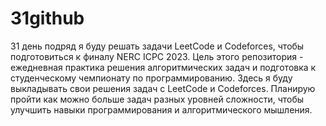 # 31github
31 день подряд я буду решать задачи LeetCode и Codeforces, чтобы подготовиться к финалу NERC ICPC 2023.
Цель этого репозитория - ежедневная практика решения алгоритмических задач и подготовка к студенческому чемпионату по программированию.
Здесь я буду выкладывать свои решения задач с LeetCode и Codeforces. Планирую пройти как можно больше задач разных уровней сложности, чтобы улучшить навыки программирования и алгоритмического мышления.
